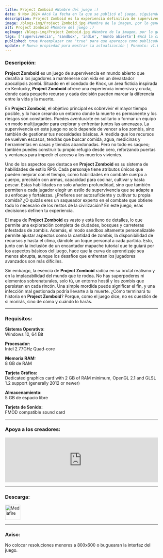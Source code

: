 ```yaml
---
title: Project Zomboid #Nombre del juego :)
date: 9 Nov 2024 #Acá la fecha en la que se publicó el juego, siguiendo este formato: Dia "30", Mes "Oct", Año "2024" = como debe quedar: 30 Oct 2024
description: Project Zomboid es la experiencia definitiva de supervivencia zombi. Solo o en multijugador saqueas, construyes, fabricas, peleas, cultivas y pescas en una lucha por sobrevivir. Te espera un conjunto de habilidades RPG de alto nivel, un mapa extenso, una caja de arena altamente personalizable y un lindo mapache tutorial para los desprevenidos. ¿Cómo morirás? Todo lo que se necesita es una mordida... #Acá una mini descripción del juego
image: /blogs-img/Project Zomboid.jpg #Nombre de la imagen, por lo general es exactamente el mismo nombre que el juego excluyendo lo ":" (Dos puntos)
alt: Project Zomboid #Nombre del juego :)
ogImage: /blogs-img/Project Zomboid.jpg #Nombre de la imagen, por lo general es exactamente el mismo nombre que el juego excluyendo lo ":" (Dos puntos)
tags: ['supervivencia', 'sandbox', 'indie', 'mundo abierto'] #Acá la categoría o categorías del juego, si es más de una se coloca en este formato: ['categoría1', 'categoría2']
published: true #reemplazar con "true" para que aparezca como publicado
update: # Nueva propiedad para mostrar la actualización | Formato: v1.0.0
---
```


<!--En VSCode seleccionando una palabra, por ejemplo: "Project Zomboid" y apretando Ctrl+F2 se seleccionan todas las palabras iguales-->

### Descripción:
**Project Zomboid** es un juego de supervivencia en mundo abierto que desafía a los jugadores a mantenerse con vida en un devastador apocalipsis zombi. Situado en el condado de Knox, un área ficticia inspirada en Kentucky, **Project Zomboid** ofrece una experiencia inmersiva y cruda, donde cada pequeño recurso y cada decisión pueden marcar la diferencia entre la vida y la muerte.

En **Project Zomboid**, el objetivo principal es sobrevivir el mayor tiempo posible, y lo hace creando un entorno donde la muerte es permanente y los riesgos son constantes. Puedes aventurarte en solitario o formar un equipo en modo multijugador para explorar y enfrentar juntos las amenazas. La supervivencia en este juego no solo depende de vencer a los zombis, sino también de gestionar tus necesidades básicas. A medida que los recursos se vuelven escasos, tendrás que buscar comida, agua, medicinas y herramientas en casas y tiendas abandonadas. Pero no todo es saqueo; también puedes construir tu propio refugio desde cero, reforzando puertas y ventanas para impedir el acceso a los muertos vivientes.

Uno de los aspectos que destaca en **Project Zomboid** es su sistema de habilidades de estilo RPG. Cada personaje tiene atributos únicos que pueden mejorar con el tiempo, como habilidades en combate cuerpo a cuerpo, precisión con armas, capacidad para cocinar, cultivar y hasta pescar. Estas habilidades no solo añaden profundidad, sino que también permiten a cada jugador elegir un estilo de supervivencia que se adapte a su enfoque y fortalezas. ¿Prefieres ser autosuficiente y cultivar tu propia comida? ¿O quizás eres un saqueador experto en el combate que obtiene todo lo necesario de los restos de la civilización? En este juego, esas decisiones definen tu experiencia.

El mapa de **Project Zomboid** es vasto y está lleno de detalles, lo que permite una exploración completa de ciudades, bosques y carreteras infestadas de zombis. Además, el modo sandbox altamente personalizable permite ajustar aspectos como la cantidad de zombis, la disponibilidad de recursos y hasta el clima, dándole un toque personal a cada partida. Esto, junto con la inclusión de un encantador mapache tutorial que te guiará por los aspectos básicos del juego, hace que la curva de aprendizaje sea menos abrupta, aunque los desafíos que enfrentan los jugadores avanzados son más difíciles.

Sin embargo, la esencia de **Project Zomboid** radica en su brutal realismo y en la implacabilidad del mundo que te rodea. No hay superpoderes ni elementos sobrenaturales, solo tú, un entorno hostil y los zombis que persisten en cada rincón. Una simple mordida puede significar el fin, y una infección mal gestionada podría llevarte a la muerte. ¿Cómo terminará tu historia en **Project Zomboid**? Porque, como el juego dice, no es cuestión de si morirás, sino de cómo y cuándo lo harás.
<!--Prompt para Chat-GPT: Hazme una descripción para el juego "Project Zomboid" y cada que menciones "Project Zomboid" ponlo en negrita -->

---

### Requisitos:
**Sistema Operativo:**  
Windows 10, 64 Bit

**Procesador:**  
Intel 2.77GHz Quad-core

**Memoria RAM:**  
8 GB de RAM

**Tarjeta Gráfica:**  
Dedicated graphics card with 2 GB of RAM minimum, OpenGL 2.1 and GLSL 1.2 support (generally 2012 or newer)

**Almacenamiento:**  
5 GB de espacio libre

**Tarjeta de Sonido:**  
FMOD compatible sound card

<!--Si falta o sobra un requisito se quita o se agrega manteniendo el mismo formato-->

---

### Apoya a los creadores:
<iframe src="https://store.steampowered.com/widget/108600/" frameborder="0" style="background-color: transparent; width: 100% !important; aspect-ratio: 646 / 190;"></iframe>

<!--Reemplazar los numeros (AppID) del juego (en este caso 2668510) por el numero (AppID) correspondiente con el juego a publicar-->
<!--El AppID se encuentra en la URL del Juego en Steam-->

---

### Descarga:

[<img src="https://gist.github.com/cxmeel/0dbc95191f239b631c3874f4ccf114e2/raw/download.svg" alt="Mediafire" height="50" />](https://www.mediafire.com/file/tvbcd9pj7p3k068/Project+Zomboid.zip/file)

<!-- # se debe reemplazar por el link de descarga-->

<!--NOMBRE-DEL-SERVICIO se debe reemplazar por el servicio donde está subido el juego-->


---

### Aviso:

No colocar resoluciones menores a 800x600 o buguearan la interfaz del juego.